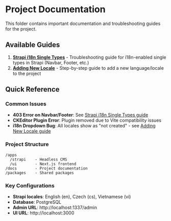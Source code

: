# Project Documentation

This folder contains important documentation and troubleshooting guides for the project.

## Available Guides

1. **[Strapi i18n Single Types](./strapi-i18n-single-types.md)** - Troubleshooting guide for i18n-enabled single types in Strapi (Navbar, Footer, etc.)
2. **[Adding New Locale](./adding-new-locale.md)** - Step-by-step guide to add a new language/locale to the project

## Quick Reference

### Common Issues

- **403 Error on Navbar/Footer**: See [Strapi i18n Single Types guide](./strapi-i18n-single-types.md)
- **CKEditor Plugin Error**: Plugin removed due to Vite compatibility issues
- **i18n Dropdown Bug**: All locales show as "not created" - see [Adding New Locale guide](./adding-new-locale.md#bug-i18n-trong-template)

### Project Structure

```
/apps
  /strapi    - Headless CMS
  /ui        - Next.js frontend
/docs        - Project documentation
/packages    - Shared packages
```

### Key Configurations

- **Strapi locales**: English (en), Czech (cs), Vietnamese (vi)
- **Database**: PostgreSQL
- **Admin URL**: http://localhost:1337/admin
- **UI URL**: http://localhost:3000
